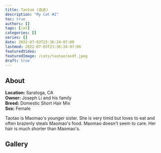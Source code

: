 ```yaml
---
title: Taotao (逃逃)
description: "My Cat #2"
toc: true
authors: []
tags: [cat]
categories: []
series: []
date: 2022-07-03T23:36:24-07:00
lastmod: 2022-07-03T23:36:24-07:00
featuredVideo:
featuredImage: /cats/taotao/asdf.jpeg
draft: true
---
```


## About


**Location:** Saratoga, CA  
**Owner:** Joseph Li and his family  
**Breed:** Domestic Short Hair Mix  
**Sex:** Female  

Taotao is Maomao's younger sister. She is very timid but loves to eat and often brazenly steals Maomao's food. Maomao doesn't seem to care. Her hair is much shorter than Maomao's. 

<head>
<link rel="stylesheet" href="/cats/collage.css">
</head>

## Gallery